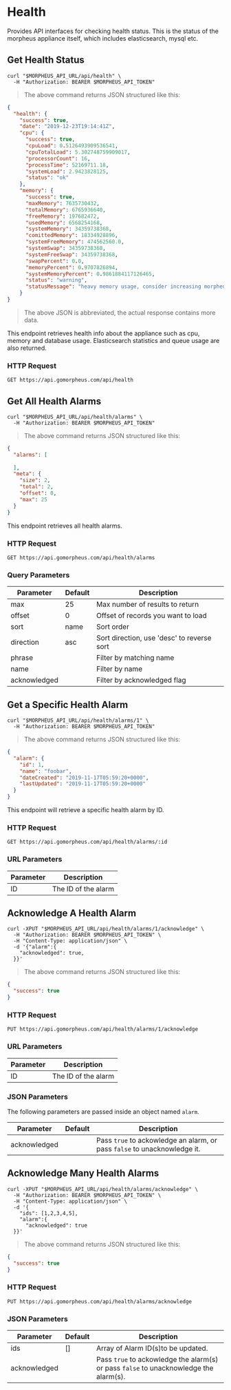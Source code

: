 # Health

Provides API interfaces for checking health status.  This is the status of the morpheus appliance itself, which includes elasticsearch, mysql etc.

## Get Health Status

```shell
curl "$MORPHEUS_API_URL/api/health" \
  -H "Authorization: BEARER $MORPHEUS_API_TOKEN"
```

> The above command returns JSON structured like this:

```json
{
  "health": {
    "success": true,
    "date": "2019-12-23T19:14:41Z",
    "cpu": {
      "success": true,
      "cpuLoad": 0.5126493909536541,
      "cpuTotalLoad": 5.302748759909017,
      "processorCount": 16,
      "processTime": 52169711.18,
      "systemLoad": 2.9423828125,
      "status": "ok"
    },
    "memory": {
      "success": true,
      "maxMemory": 7635730432,
      "totalMemory": 6765936640,
      "freeMemory": 197682472,
      "usedMemory": 6568254168,
      "systemMemory": 34359738368,
      "comittedMemory": 18334928896,
      "systemFreeMemory": 474562560.0,
      "systemSwap": 34359738368,
      "systemFreeSwap": 34359738368,
      "swapPercent": 0.0,
      "memoryPercent": 0.9707826894,
      "systemMemoryPercent": 0.9861884117126465,
      "status": "warning",
      "statusMessage": "heavy memory usage, consider increasing morpheus memory"
    }
}
```

> The above JSON is abbreviated, the actual response contains more data.

This endpoint retrieves health info about the appliance such as cpu, memory and database usage. Elasticsearch statistics and queue usage are also returned.

### HTTP Request

`GET https://api.gomorpheus.com/api/health`


## Get All Health Alarms

```shell
curl "$MORPHEUS_API_URL/api/health/alarms" \
  -H "Authorization: BEARER $MORPHEUS_API_TOKEN"
```

> The above command returns JSON structured like this:

```json
{
  "alarms": [
    
  ],
  "meta": {
    "size": 2,
    "total": 2,
    "offset": 0,
    "max": 25
  }
}
```

This endpoint retrieves all health alarms.

### HTTP Request

`GET https://api.gomorpheus.com/api/health/alarms`

### Query Parameters

Parameter | Default | Description
--------- | ------- | -----------
max | 25 | Max number of results to return
offset | 0 | Offset of records you want to load
sort | name | Sort order
direction | asc | Sort direction, use 'desc' to reverse sort
phrase |  | Filter by matching name
name |  | Filter by name
acknowledged |  | Filter by acknowledged flag

## Get a Specific Health Alarm

```shell
curl "$MORPHEUS_API_URL/api/health/alarms/1" \
  -H "Authorization: BEARER $MORPHEUS_API_TOKEN"
```

> The above command returns JSON structured like this:

```json
{
  "alarm": {
    "id": 1,
    "name": "foobar",
    "dateCreated": "2019-11-17T05:59:20+0000",
    "lastUpdated": "2019-11-17T05:59:20+0000"
  }
}

```

This endpoint will retrieve a specific health alarm by ID.

### HTTP Request

`GET https://api.gomorpheus.com/api/health/alarms/:id`

### URL Parameters

Parameter | Description
--------- | -----------
ID | The ID of the alarm

## Acknowledge A Health Alarm

```shell
curl -XPUT "$MORPHEUS_API_URL/api/health/alarms/1/acknowledge" \
  -H "Authorization: BEARER $MORPHEUS_API_TOKEN" \
  -H "Content-Type: application/json" \
  -d '{"alarm":{
    "acknowledged": true,
  }}'
```

> The above command returns JSON structured like this:

```json
{
  "success": true
}
```

### HTTP Request

`PUT https://api.gomorpheus.com/api/health/alarms/1/acknowledge`

### URL Parameters

Parameter | Description
--------- | -----------
ID | The ID of the alarm

### JSON Parameters

The following parameters are passed inside an object named `alarm`.

Parameter | Default | Description
--------- | ------- | -----------
acknowledged      |  | Pass `true` to ackowledge an alarm, or pass `false` to unacknowledge it.

## Acknowledge Many Health Alarms

```shell
curl -XPUT "$MORPHEUS_API_URL/api/health/alarms/acknowledge" \
  -H "Authorization: BEARER $MORPHEUS_API_TOKEN" \
  -H "Content-Type: application/json" \
  -d '{
    "ids": [1,2,3,4,5],
    "alarm":{
      "acknowledged": true
  }}'
```

> The above command returns JSON structured like this:

```json
{
  "success": true
}
```

### HTTP Request

`PUT https://api.gomorpheus.com/api/health/alarms/acknowledge`

### JSON Parameters

Parameter | Default | Description
--------- | ------- | -----------
ids      | [] | Array of Alarm ID(s)to be updated.
acknowledged      |  | Pass `true` to ackowledge the alarm(s) or pass `false` to unacknowledge the alarm(s).
